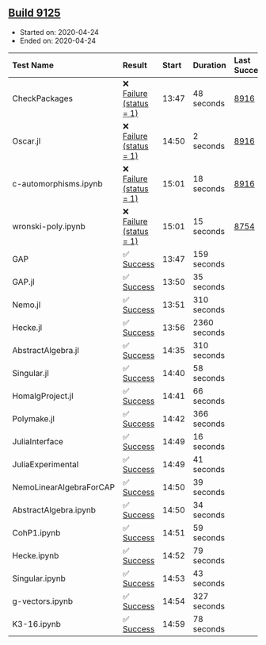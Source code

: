 ## [Build 9125](https://oscarci.mathematik.uni-kl.de/job/oscar/9125/)

* Started on: 2020-04-24
* Ended on: 2020-04-24

| Test Name    | Result | Start | Duration | Last Success | First Failure |
|:-------------|:-------|:------|:---------|:-------------|:--------------|
| CheckPackages | ❌ [Failure (status = 1)](https://oscarci.mathematik.uni-kl.de/job/oscar/9125/artifact/logs/build-9125/CheckPackages.log) | 13:47 | 48 seconds | [8916](https://oscarci.mathematik.uni-kl.de/job/oscar/8916/) | [8920](https://oscarci.mathematik.uni-kl.de/job/oscar/8920/) |
| Oscar.jl | ❌ [Failure (status = 1)](https://oscarci.mathematik.uni-kl.de/job/oscar/9125/artifact/logs/build-9125/Oscar.jl.log) | 14:50 | 2 seconds | [8916](https://oscarci.mathematik.uni-kl.de/job/oscar/8916/) | [8920](https://oscarci.mathematik.uni-kl.de/job/oscar/8920/) |
| c-automorphisms.ipynb | ❌ [Failure (status = 1)](https://oscarci.mathematik.uni-kl.de/job/oscar/9125/artifact/logs/build-9125/c-automorphisms.ipynb.log) | 15:01 | 18 seconds | [8916](https://oscarci.mathematik.uni-kl.de/job/oscar/8916/) | [8920](https://oscarci.mathematik.uni-kl.de/job/oscar/8920/) |
| wronski-poly.ipynb | ❌ [Failure (status = 1)](https://oscarci.mathematik.uni-kl.de/job/oscar/9125/artifact/logs/build-9125/wronski-poly.ipynb.log) | 15:01 | 15 seconds | [8754](https://oscarci.mathematik.uni-kl.de/job/oscar/8754/) | [8755](https://oscarci.mathematik.uni-kl.de/job/oscar/8755/) |
| GAP | ✅ [Success](https://oscarci.mathematik.uni-kl.de/job/oscar/9125/artifact/logs/build-9125/GAP.log) | 13:47 | 159 seconds |  |  |
| GAP.jl | ✅ [Success](https://oscarci.mathematik.uni-kl.de/job/oscar/9125/artifact/logs/build-9125/GAP.jl.log) | 13:50 | 35 seconds |  |  |
| Nemo.jl | ✅ [Success](https://oscarci.mathematik.uni-kl.de/job/oscar/9125/artifact/logs/build-9125/Nemo.jl.log) | 13:51 | 310 seconds |  |  |
| Hecke.jl | ✅ [Success](https://oscarci.mathematik.uni-kl.de/job/oscar/9125/artifact/logs/build-9125/Hecke.jl.log) | 13:56 | 2360 seconds |  |  |
| AbstractAlgebra.jl | ✅ [Success](https://oscarci.mathematik.uni-kl.de/job/oscar/9125/artifact/logs/build-9125/AbstractAlgebra.jl.log) | 14:35 | 310 seconds |  |  |
| Singular.jl | ✅ [Success](https://oscarci.mathematik.uni-kl.de/job/oscar/9125/artifact/logs/build-9125/Singular.jl.log) | 14:40 | 58 seconds |  |  |
| HomalgProject.jl | ✅ [Success](https://oscarci.mathematik.uni-kl.de/job/oscar/9125/artifact/logs/build-9125/HomalgProject.jl.log) | 14:41 | 66 seconds |  |  |
| Polymake.jl | ✅ [Success](https://oscarci.mathematik.uni-kl.de/job/oscar/9125/artifact/logs/build-9125/Polymake.jl.log) | 14:42 | 366 seconds |  |  |
| JuliaInterface | ✅ [Success](https://oscarci.mathematik.uni-kl.de/job/oscar/9125/artifact/logs/build-9125/JuliaInterface.log) | 14:49 | 16 seconds |  |  |
| JuliaExperimental | ✅ [Success](https://oscarci.mathematik.uni-kl.de/job/oscar/9125/artifact/logs/build-9125/JuliaExperimental.log) | 14:49 | 41 seconds |  |  |
| NemoLinearAlgebraForCAP | ✅ [Success](https://oscarci.mathematik.uni-kl.de/job/oscar/9125/artifact/logs/build-9125/NemoLinearAlgebraForCAP.log) | 14:50 | 39 seconds |  |  |
| AbstractAlgebra.ipynb | ✅ [Success](https://oscarci.mathematik.uni-kl.de/job/oscar/9125/artifact/logs/build-9125/AbstractAlgebra.ipynb.log) | 14:50 | 34 seconds |  |  |
| CohP1.ipynb | ✅ [Success](https://oscarci.mathematik.uni-kl.de/job/oscar/9125/artifact/logs/build-9125/CohP1.ipynb.log) | 14:51 | 59 seconds |  |  |
| Hecke.ipynb | ✅ [Success](https://oscarci.mathematik.uni-kl.de/job/oscar/9125/artifact/logs/build-9125/Hecke.ipynb.log) | 14:52 | 79 seconds |  |  |
| Singular.ipynb | ✅ [Success](https://oscarci.mathematik.uni-kl.de/job/oscar/9125/artifact/logs/build-9125/Singular.ipynb.log) | 14:53 | 43 seconds |  |  |
| g-vectors.ipynb | ✅ [Success](https://oscarci.mathematik.uni-kl.de/job/oscar/9125/artifact/logs/build-9125/g-vectors.ipynb.log) | 14:54 | 327 seconds |  |  |
| K3-16.ipynb | ✅ [Success](https://oscarci.mathematik.uni-kl.de/job/oscar/9125/artifact/logs/build-9125/K3-16.ipynb.log) | 14:59 | 78 seconds |  |  |
